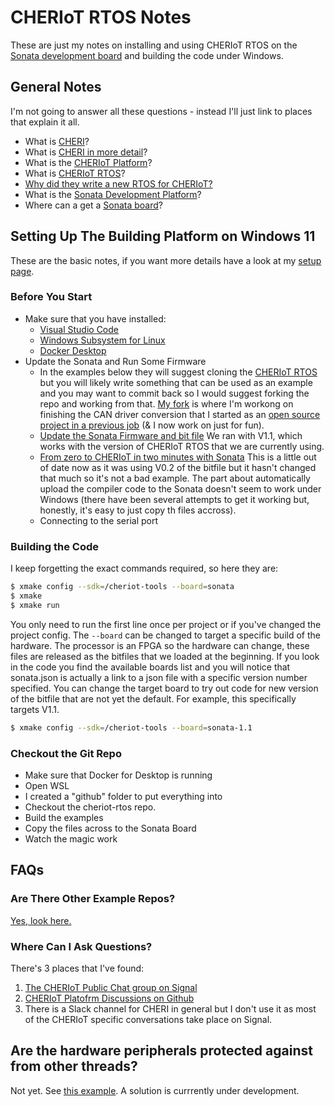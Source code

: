 # CHERIoT RTOS Notes

These are just my notes on installing and using CHERIoT RTOS on the [Sonata development board](https://lowrisc.github.io/sonata-system/) and building the code under Windows.

## General Notes
I'm not going to answer all these questions - instead I'll just link to places that explain it all.
* What is [CHERI](https://en.wikipedia.org/wiki/Capability_Hardware_Enhanced_RISC_Instructions)?
* What is [CHERI in more detail](https://www.cl.cam.ac.uk/research/security/ctsrd/cheri/)?
* What is the [CHERIoT Platform](https://github.com/CHERIoT-Platform)?
* What is [CHERIoT RTOS](https://github.com/CHERIoT-Platform/cheriot-rtos)?
* [Why did they write a new RTOS for CHERIoT?](https://cheriot.org/rtos/philosophy/history/2024/10/24/why-new-rtos.html)
* What is the [Sonata Development Platform](https://lowrisc.github.io/sonata-system/)?
* Where can a get a [Sonata board](https://www.mouser.co.uk/ProductDetail/NewAE/NAE-SONATA-ONE?qs=wT7LY0lnAe1k3dLvmL42Eg%3D%3D)?

## Setting Up The Building Platform on Windows 11
These are the basic notes, if you want more details have a look at my [setup page](./setup.md).
### Before You Start
* Make sure that you have installed:
  * [Visual Studio Code](https://apps.microsoft.com/detail/XP9KHM4BK9FZ7Q?hl=en-GB&gl=GB&ocid=pdpshare)
  * [Windows Subsystem for Linux](https://learn.microsoft.com/en-us/windows/wsl/install)
  * [Docker Desktop](https://docs.docker.com/desktop/setup/install/windows-install/)
* Update the Sonata and Run Some Firmware
  * In the examples below they will suggest cloning the [CHERIoT RTOS](https://github.com/CHERIoT-Platform/cheriot-rtos) but you will likely write something that can be used as an example and you may want to commit back so I would suggest forking the repo and working from that. [My fork](https://github.com/DjangoClouds/cheriot-rtos) is where I'm workong on finishing the CAN driver conversion that I started as an [open source project in a previous job](https://github.com/GrassHopper1977/cheriot-rtos-sonata-hardware/) (& I now work on just for fun).
  * [Update the Sonata Firmware and bit file](https://lowrisc.github.io/sonata-system/doc/guide/updating-system.html) We ran with V1.1, which works with the version of CHERIoT RTOS that we are currently using.
  * [From zero to CHERIoT in two minutes with Sonata](https://cheriot.org/fpga/ibex/2024/06/10/sonata-quick-start.html) This is a little out of date now as it was using V0.2 of the bitfile but it hasn't changed that much so it's not a bad example. The part about automatically upload the compiler code to the Sonata doesn't seem to work under Windows (there have been several attempts to get it working but, honestly, it's easy to just copy th files accross). 
  * Connecting to the serial port
 
### Building the Code
I keep forgetting the exact commands required, so here they are:
```sh
$ xmake config --sdk=/cheriot-tools --board=sonata
$ xmake
$ xmake run
```
You only need to run the first line once per project or if you've changed the project config. The `--board` can be changed to target a specific build of the hardware. The processor is an FPGA so the hardware can change, these files are released as the bitfiles that we loaded at the beginning. If you look in the code you find the available boards list and you will notice that sonata.json is actually a link to a json file with a specific version number specified. You can change the target board to try out code for new version of the bitfile that are not yet the default. For example, this specifically targets V1.1.
```sh
$ xmake config --sdk=/cheriot-tools --board=sonata-1.1
```

### Checkout the Git Repo
* Make sure that Docker for Desktop is running
* Open WSL
* I created a "github" folder to put everything into
* Checkout the cheriot-rtos repo.
* Build the examples
* Copy the files across to the Sonata Board
* Watch the magic work

## FAQs
### Are There Other Example Repos?
[Yes, look here.](https://github.com/CHERIoT-Platform)

### Where Can I Ask Questions?
There's 3 places that I've found:
1. [The CHERIoT Public Chat group on Signal](https://signal.group/#CjQKIElxAs3t3MUEMOEmQEuMHRK4rErUk2xVeFzjAjFXAShzEhCK9qQwEMFKGLGZnCjrQ7zm)
2. [CHERIoT Platofrm Discussions on Github](https://github.com/orgs/CHERIoT-Platform/discussions)
3. There is a Slack channel for CHERI in general but I don't use it as most of the CHERIoT specific conversations take place on Signal.

## Are the hardware peripherals protected against from other threads?
Not yet. See [this example](https://github.com/GrassHopper1977/cheriot-rtos-sonata-hardware/tree/main/examples/15.testing). A solution is currrently under development.
